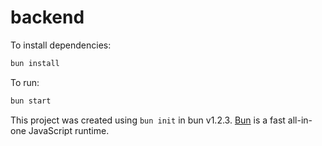 # backend

To install dependencies:

```bash
bun install
```

To run:

```bash
bun start
```

This project was created using `bun init` in bun v1.2.3. [Bun](https://bun.sh) is a fast all-in-one JavaScript runtime.
